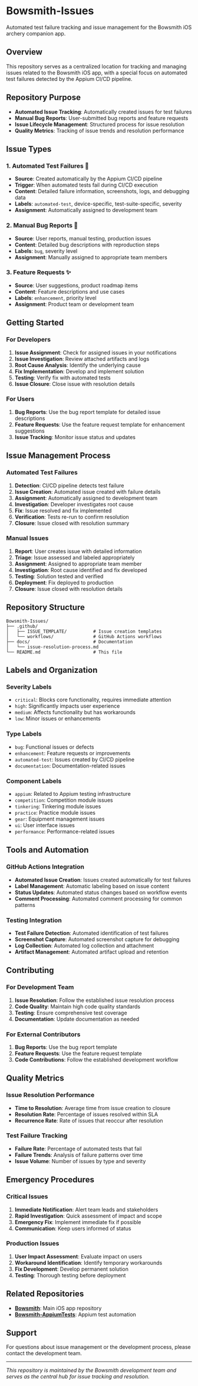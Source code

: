 # Bowsmith-Issues

Automated test failure tracking and issue management for the Bowsmith iOS archery companion app.

## Overview

This repository serves as a centralized location for tracking and managing issues related to the Bowsmith iOS app, with a special focus on automated test failures detected by the Appium CI/CD pipeline.

## Repository Purpose

- **Automated Issue Tracking**: Automatically created issues for test failures
- **Manual Bug Reports**: User-submitted bug reports and feature requests
- **Issue Lifecycle Management**: Structured process for issue resolution
- **Quality Metrics**: Tracking of issue trends and resolution performance

## Issue Types

### 1. Automated Test Failures 🤖
- **Source**: Created automatically by the Appium CI/CD pipeline
- **Trigger**: When automated tests fail during CI/CD execution
- **Content**: Detailed failure information, screenshots, logs, and debugging data
- **Labels**: `automated-test`, device-specific, test-suite-specific, severity
- **Assignment**: Automatically assigned to development team

### 2. Manual Bug Reports 🐛
- **Source**: User reports, manual testing, production issues
- **Content**: Detailed bug descriptions with reproduction steps
- **Labels**: `bug`, severity level
- **Assignment**: Manually assigned to appropriate team members

### 3. Feature Requests ✨
- **Source**: User suggestions, product roadmap items
- **Content**: Feature descriptions and use cases
- **Labels**: `enhancement`, priority level
- **Assignment**: Product team or development team

## Getting Started

### For Developers
1. **Issue Assignment**: Check for assigned issues in your notifications
2. **Issue Investigation**: Review attached artifacts and logs
3. **Root Cause Analysis**: Identify the underlying cause
4. **Fix Implementation**: Develop and implement solution
5. **Testing**: Verify fix with automated tests
6. **Issue Closure**: Close issue with resolution details

### For Users
1. **Bug Reports**: Use the bug report template for detailed issue descriptions
2. **Feature Requests**: Use the feature request template for enhancement suggestions
3. **Issue Tracking**: Monitor issue status and updates

## Issue Management Process

### Automated Test Failures
1. **Detection**: CI/CD pipeline detects test failure
2. **Issue Creation**: Automated issue created with failure details
3. **Assignment**: Automatically assigned to development team
4. **Investigation**: Developer investigates root cause
5. **Fix**: Issue resolved and fix implemented
6. **Verification**: Tests re-run to confirm resolution
7. **Closure**: Issue closed with resolution summary

### Manual Issues
1. **Report**: User creates issue with detailed information
2. **Triage**: Issue assessed and labeled appropriately
3. **Assignment**: Assigned to appropriate team member
4. **Investigation**: Root cause identified and fix developed
5. **Testing**: Solution tested and verified
6. **Deployment**: Fix deployed to production
7. **Closure**: Issue closed with resolution details

## Repository Structure

```
Bowsmith-Issues/
├── .github/
│   ├── ISSUE_TEMPLATE/          # Issue creation templates
│   └── workflows/               # GitHub Actions workflows
├── docs/                        # Documentation
│   └── issue-resolution-process.md
└── README.md                    # This file
```

## Labels and Organization

### Severity Labels
- `critical`: Blocks core functionality, requires immediate attention
- `high`: Significantly impacts user experience
- `medium`: Affects functionality but has workarounds
- `low`: Minor issues or enhancements

### Type Labels
- `bug`: Functional issues or defects
- `enhancement`: Feature requests or improvements
- `automated-test`: Issues created by CI/CD pipeline
- `documentation`: Documentation-related issues

### Component Labels
- `appium`: Related to Appium testing infrastructure
- `competition`: Competition module issues
- `tinkering`: Tinkering module issues
- `practice`: Practice module issues
- `gear`: Equipment management issues
- `ui`: User interface issues
- `performance`: Performance-related issues

## Tools and Automation

### GitHub Actions Integration
- **Automated Issue Creation**: Issues created automatically for test failures
- **Label Management**: Automatic labeling based on issue content
- **Status Updates**: Automated status changes based on workflow events
- **Comment Processing**: Automated comment processing for common patterns

### Testing Integration
- **Test Failure Detection**: Automated identification of test failures
- **Screenshot Capture**: Automated screenshot capture for debugging
- **Log Collection**: Automated log collection and attachment
- **Artifact Management**: Automated artifact upload and retention

## Contributing

### For Development Team
1. **Issue Resolution**: Follow the established issue resolution process
2. **Code Quality**: Maintain high code quality standards
3. **Testing**: Ensure comprehensive test coverage
4. **Documentation**: Update documentation as needed

### For External Contributors
1. **Bug Reports**: Use the bug report template
2. **Feature Requests**: Use the feature request template
3. **Code Contributions**: Follow the established development workflow

## Quality Metrics

### Issue Resolution Performance
- **Time to Resolution**: Average time from issue creation to closure
- **Resolution Rate**: Percentage of issues resolved within SLA
- **Recurrence Rate**: Rate of issues that reoccur after resolution

### Test Failure Tracking
- **Failure Rate**: Percentage of automated tests that fail
- **Failure Trends**: Analysis of failure patterns over time
- **Issue Volume**: Number of issues by type and severity

## Emergency Procedures

### Critical Issues
1. **Immediate Notification**: Alert team leads and stakeholders
2. **Rapid Investigation**: Quick assessment of impact and scope
3. **Emergency Fix**: Implement immediate fix if possible
4. **Communication**: Keep users informed of status

### Production Issues
1. **User Impact Assessment**: Evaluate impact on users
2. **Workaround Identification**: Identify temporary workarounds
3. **Fix Development**: Develop permanent solution
4. **Testing**: Thorough testing before deployment

## Related Repositories

- **[Bowsmith](https://github.com/PIIARSoftware/Bowsmith)**: Main iOS app repository
- **[Bowsmith-AppiumTests](https://github.com/PIIARSoftware/Bowsmith-AppiumTests)**: Appium test automation

## Support

For questions about issue management or the development process, please contact the development team.

---

*This repository is maintained by the Bowsmith development team and serves as the central hub for issue tracking and resolution.*
